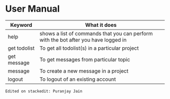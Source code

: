 User Manual
=======================

|Keyword|What it does| 
 ----------------- | ---------------------------- |
|help|shows a list of commands that you can perform with the bot after you have logged in|
|get todolist|To get all todolist(s) in a particular project|
|get message|To get messages from particular topic|
|message|To create a new message in a project|
|logout|To logout of an existing account|

`Edited on stackedit: Puranjay Jain`